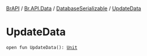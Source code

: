 [BrAPI](../../index.md) / [Br.API.Data](../index.md) / [DatabaseSerializable](index.md) / [UpdateData](./-update-data.md)

# UpdateData

`open fun UpdateData(): `[`Unit`](https://kotlinlang.org/api/latest/jvm/stdlib/kotlin/-unit/index.html)